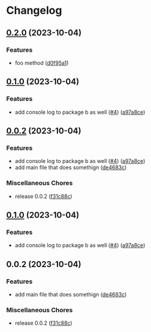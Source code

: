# Changelog

## [0.2.0](https://github.com/silvester-pari/release-please-monorepo-test/compare/b-v0.1.0...b-v0.2.0) (2023-10-04)

### Features

- foo method ([d0f95a1](https://github.com/silvester-pari/release-please-monorepo-test/commit/d0f95a180c3264381d0bf2bae9ad281ffd0e20b2))

## [0.1.0](https://github.com/silvester-pari/release-please-monorepo-test/compare/b-v0.0.2...b-v0.1.0) (2023-10-04)

### Features

- add console log to package b as well ([#4](https://github.com/silvester-pari/release-please-monorepo-test/issues/4)) ([a97a8ce](https://github.com/silvester-pari/release-please-monorepo-test/commit/a97a8ced4b331f9b5ab02d0eb2d600350bef2ca3))

## [0.0.2](https://github.com/silvester-pari/release-please-monorepo-test/compare/b-v0.1.0...b-v0.0.2) (2023-10-04)

### Features

- add console log to package b as well ([#4](https://github.com/silvester-pari/release-please-monorepo-test/issues/4)) ([a97a8ce](https://github.com/silvester-pari/release-please-monorepo-test/commit/a97a8ced4b331f9b5ab02d0eb2d600350bef2ca3))
- add main file that does somethign ([de4683c](https://github.com/silvester-pari/release-please-monorepo-test/commit/de4683c4a2f3f1e421e33516ef39dead571bab97))

### Miscellaneous Chores

- release 0.0.2 ([f31c88c](https://github.com/silvester-pari/release-please-monorepo-test/commit/f31c88cd3fd7684a68680a557ce06ec68234f08d))

## [0.1.0](https://github.com/silvester-pari/release-please-monorepo-test/compare/b-v0.0.2...b-v0.1.0) (2023-10-04)

### Features

- add console log to package b as well ([#4](https://github.com/silvester-pari/release-please-monorepo-test/issues/4)) ([a97a8ce](https://github.com/silvester-pari/release-please-monorepo-test/commit/a97a8ced4b331f9b5ab02d0eb2d600350bef2ca3))

## 0.0.2 (2023-10-04)

### Features

- add main file that does somethign ([de4683c](https://github.com/silvester-pari/release-please-monorepo-test/commit/de4683c4a2f3f1e421e33516ef39dead571bab97))

### Miscellaneous Chores

- release 0.0.2 ([f31c88c](https://github.com/silvester-pari/release-please-monorepo-test/commit/f31c88cd3fd7684a68680a557ce06ec68234f08d))
